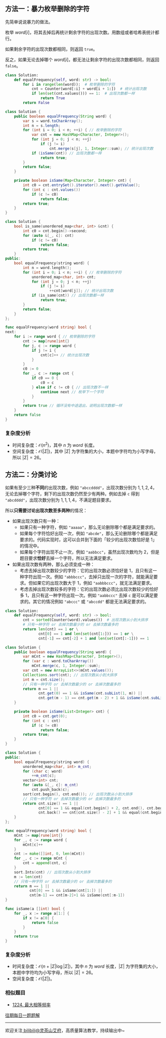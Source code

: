 ## 方法一：暴力枚举删除的字符

先简单说说暴力的做法。

枚举 $\textit{word}[i]$，将其去掉后再统计剩余字符的出现次数。用数组或者哈希表统计都行。

如果剩余字符的出现次数都相同，则返回 `true`。

反之，如果无论去掉哪个 $\textit{word}[i]$，都无法让剩余字符的出现次数都相同，则返回 `false`。

```py [sol1-Python3]
class Solution:
    def equalFrequency(self, word: str) -> bool:
        for i in range(len(word)):  # 枚举删除的字符
            cnt = Counter(word[:i] + word[i + 1:])  # 统计出现次数
            if len(set(cnt.values())) == 1:  # 出现次数都一样
                return True
        return False
```

```java [sol1-Java]
class Solution {
    public boolean equalFrequency(String word) {
        var s = word.toCharArray();
        int n = s.length;
        for (int i = 0; i < n; ++i) { // 枚举删除的字符
            var cnt = new HashMap<Character, Integer>();
            for (int j = 0; j < n; ++j)
                if (j != i)
                    cnt.merge(s[j], 1, Integer::sum); // 统计出现次数
            if (isSame(cnt)) // 出现次数都一样
                return true;
        }
        return false;
    }

    private boolean isSame(Map<Character, Integer> cnt) {
        int c0 = cnt.entrySet().iterator().next().getValue();
        for (int c : cnt.values())
            if (c != c0)
                return false;
        return true;
    }
}
```

```cpp [sol1-C++]
class Solution {
    bool is_same(unordered_map<char, int> &cnt) {
        int c0 = cnt.begin()->second;
        for (auto &[_, c]: cnt)
            if (c != c0)
                return false;
        return true;
    }
public:
    bool equalFrequency(string word) {
        int n = word.length();
        for (int i = 0; i < n; ++i) { // 枚举删除的字符
            unordered_map<char, int> cnt;
            for (int j = 0; j < n; ++j)
                if (j != i)
                    ++cnt[word[j]]; // 统计出现次数
            if (is_same(cnt)) // 出现次数都一样
                return true;
        }
        return false;
    }
};
```

```go [sol1-Go]
func equalFrequency(word string) bool {
next:
	for i := range word { // 枚举删除的字符
		cnt := map[rune]int{}
		for j, c := range word {
			if j != i {
				cnt[c]++ // 统计出现次数
			}
		}
		c0 := 0
		for _, c := range cnt {
			if c0 == 0 {
				c0 = c
			} else if c != c0 { // 出现次数不一样
				continue next // 枚举下一个字符
			}
		}
		return true // 循环没有中途退出，说明出现次数都一样
	}
	return false
}
```

### 复杂度分析

- 时间复杂度：$\mathcal{O}(n^2)$，其中 $n$ 为 $\textit{word}$ 长度。
- 空间复杂度：$\mathcal{O}(|\Sigma|)$，其中 $|\Sigma|$ 为字符集的大小，本题中字符均为小写字母，所以 $|\Sigma|=26$。

## 方法二：分类讨论

如果有至少三种**不同**的出现次数，例如 $\texttt{"abccdddd"}$，出现次数分别为 $1,1,2,4$，无论去掉哪个字符，剩下的出现次数仍然至少有两种。例如去掉 $\texttt{c}$ 得到 $\texttt{"abcdddd"}$，出现次数分别为 $1,1,1,4$，不满足题目要求。

所以**只需要讨论出现次数至多两种**的情况：

- 如果出现次数只有一种：
   - 如果只有一种字符，例如 $\texttt{"aaaaa"}$，那么无论删除哪个都是满足要求的。
   - 如果每个字符恰好出现一次，例如 $\texttt{"abcde"}$，那么无论删除哪个都是满足要求的。代码实现时，这可以合并到下面的「较少的出现次数恰好是 $1$」的情况中。
   - 如果每个字符出现不止一次，例如 $\texttt{"aabbcc"}$，虽然出现次数均为 $2$，但是题目要求**恰好**去掉一个字符，所以无法满足要求。
- 如果出现次数有两种，那么必须变成一种：
   - 考虑去掉出现次数较少的字符：它的出现次数必须恰好是 $1$，且只有这一种字符出现一次。例如 $\texttt{"abbbccc"}$，去掉只出现一次的字符，就能满足要求。但如果它的出现次数大于 $1$，例如 $\texttt{"aabbbccc"}$，就无法满足要求。
   - 考虑去掉出现次数较多的字符：它的出现次数必须比出现次数较少的恰好多 $1$，且只有这一种字符出现一次。例如 $\texttt{"aabbccc"}$ 去掉 $\texttt{c}$ 是可以满足要求的。其它的情况例如 $\texttt{"abccc"}$ 或 $\texttt{"abccdd"}$ 都是无法满足要求的。

```py [sol2-Python3]
class Solution:
    def equalFrequency(self, word: str) -> bool:
        cnt = sorted(Counter(word).values())  # 出现次数从小到大排序
        # 只有一种字符 or 去掉次数最少的 or 去掉次数最多的
        return len(cnt) == 1 or \
               cnt[0] == 1 and len(set(cnt[1:])) == 1 or \
               cnt[-1] == cnt[-2] + 1 and len(set(cnt[:-1])) == 1
```

```java [sol2-Java]
class Solution {
    public boolean equalFrequency(String word) {
        var mCnt = new HashMap<Character, Integer>();
        for (var c : word.toCharArray())
            mCnt.merge(c, 1, Integer::sum);
        var cnt = new ArrayList<>(mCnt.values());
        Collections.sort(cnt); // 出现次数从小到大排序
        int m = cnt.size();
        // 只有一种字符 or 去掉次数最少的 or 去掉次数最多的
        return m == 1 ||
               cnt.get(0) == 1 && isSame(cnt.subList(1, m)) ||
               cnt.get(m - 1) == cnt.get(m - 2) + 1 && isSame(cnt.subList(0, m - 1));
    }

    private boolean isSame(List<Integer> cnt) {
        int c0 = cnt.get(0);
        for (int c : cnt)
            if (c != c0)
                return false;
        return true;
    }
}
```

```cpp [sol2-C++]
class Solution {
public:
    bool equalFrequency(string word) {
        unordered_map<char, int> m_cnt;
        for (char c: word)
            ++m_cnt[c];
        vector<int> cnt;
        for (auto &[_, c]: m_cnt)
            cnt.push_back(c);
        sort(cnt.begin(), cnt.end()); // 出现次数从小到大排序
        // 只有一种字符 or 去掉次数最少的 or 去掉次数最多的
        return cnt.size() == 1 ||
               cnt[0] == 1 && equal(cnt.begin() + 2, cnt.end(), cnt.begin() + 1) ||
               cnt.back() == cnt[cnt.size() - 2] + 1 && equal(cnt.begin() + 1, cnt.end() - 1, cnt.begin());
    }
};
```

```go [sol2-Go]
func equalFrequency(word string) bool {
	mCnt := map[rune]int{}
	for _, c := range word {
		mCnt[c]++
	}
	cnt := make([]int, 0, len(mCnt))
	for _, c := range mCnt {
		cnt = append(cnt, c)
	}
	sort.Ints(cnt) // 出现次数从小到大排序
	m := len(cnt)
	// 只有一种字符 or 去掉次数最少的 or 去掉次数最多的
	return m == 1 ||
		   cnt[0] == 1 && isSame(cnt[1:]) ||
		   cnt[m-1] == cnt[m-2]+1 && isSame(cnt[:m-1])
}

func isSame(a []int) bool {
	for _, x := range a[1:] {
		if x != a[0] {
			return false
		}
	}
	return true
}
```

### 复杂度分析

- 时间复杂度：$\mathcal{O}(n+|\Sigma|\log |\Sigma|)$，其中 $n$ 为 $\textit{word}$ 长度，$|\Sigma|$ 为字符集的大小，本题中字符均为小写字母，所以 $|\Sigma|=26$。
- 空间复杂度：$\mathcal{O}(|\Sigma|)$。

### 相似题目

- [1224. 最大相等频率](https://leetcode.cn/problems/maximum-equal-frequency/)

[往期每日一题题解](https://github.com/EndlessCheng/codeforces-go/blob/master/leetcode/SOLUTIONS.md)

---

欢迎关注[ biIibiIi@灵茶山艾府](https://space.bilibili.com/206214)，高质量算法教学，持续输出中~
